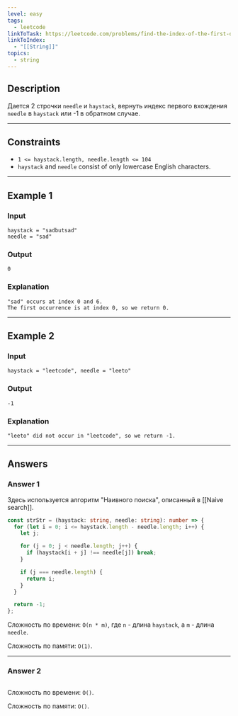 ```yaml
---
level: easy
tags:
  - leetcode
linkToTask: https://leetcode.com/problems/find-the-index-of-the-first-occurrence-in-a-string/description/
linkToIndex:
  - "[[String]]"
topics:
  - string
---
```

## Description

Дается 2 строчки `needle` и `haystack`, вернуть индекс первого вхождения `needle` в `haystack` или -1 в обратном случае.

---
## Constraints

- `1 <= haystack.length, needle.length <= 104`
- `haystack` and `needle` consist of only lowercase English characters.

---
## Example 1

### Input

```
haystack = "sadbutsad"
needle = "sad"
```
### Output

```
0
```
### Explanation

```
"sad" occurs at index 0 and 6.
The first occurrence is at index 0, so we return 0.
```

---
## Example 2

### Input

```
haystack = "leetcode", needle = "leeto"
```
### Output

```
-1
```
### Explanation

```
"leeto" did not occur in "leetcode", so we return -1.
```

---
## Answers

### Answer 1

Здесь используется алгоритм "Наивного поиска", описанный в [[Naive search]].

```typescript
const strStr = (haystack: string, needle: string): number => {
  for (let i = 0; i <= haystack.length - needle.length; i++) {
    let j;

    for (j = 0; j < needle.length; j++) {
      if (haystack[i + j] !== needle[j]) break;
    }

    if (j === needle.length) {
      return i;
    }
  }

  return -1;
};
```

Сложность по времени: `O(n * m)`, где `n` - длина `haystack`, а `m` - длина `needle`.

Сложность по памяти: `O(1)`.

---
### Answer 2

```typescript
```

Сложность по времени: `O()`.

Сложность по памяти: `O()`.

